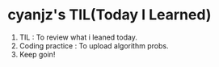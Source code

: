 # cyanjz's TIL(Today I Learned)
1. TIL : To review what i leaned today.
2. Coding practice : To upload algorithm probs.
3. Keep goin!
